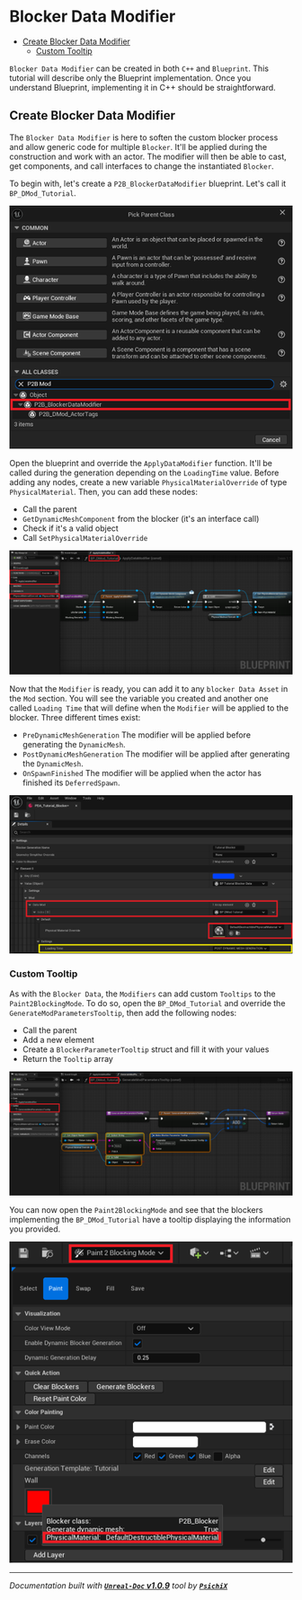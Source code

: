 # Blocker Data Modifier

- [Create Blocker Data Modifier](#create-blocker)
  - [Custom Tooltip](#custom-tooltip)

`Blocker Data Modifier` can be created in both `C++` and `Blueprint`. This tutorial will describe only the Blueprint implementation. 
Once you understand Blueprint, implementing it in C++ should be straightforward.  

## Create Blocker Data Modifier

The `Blocker Data Modifier` is here to soften the custom blocker process and allow generic code for multiple `Blocker`. It'll be applied 
during the construction and work with an actor. The modifier will then be able to cast, get components, and call interfaces to change the 
instantiated `Blocker`.  

To begin with, let's create a `P2B_BlockerDataModifier` blueprint. Let's call it `BP_DMod_Tutorial`. 

![BlockersModifierPicture](../../assets/Tutorials/BlockerDataModifier/0_CreateDataModifier.png) 

Open the blueprint and override the `ApplyDataModifier` function. It'll be called during the generation depending on the `LoadingTime` value. 
Before adding any nodes, create a new variable `PhysicalMaterialOverride` of type `PhysicalMaterial`. 
Then, you can add these nodes: 
- Call the parent 
- `GetDynamicMeshComponent` from the blocker (it's an interface call) 
- Check if it's a valid object 
- Call `SetPhysicalMaterialOverride` 

![BlockersModifierPicture](../../assets/Tutorials/BlockerDataModifier/1_OverrideApplyDataModifier.png) 

Now that the `Modifier` is ready, you can add it to any `blocker Data Asset` in the `Mod` section. You will see the variable you created and 
another one called `Loading Time` that will define when the `Modifier` will be applied to the blocker. Three different times exist: 
- `PreDynamicMeshGeneration` The modifier will be applied before generating the `DynamicMesh`. 
- `PostDynamicMeshGeneration` The modifier will be applied after generating the `DynamicMesh`. 
- `OnSpawnFinished` The modifier will be applied when the actor has finished its `DeferredSpawn`. 

![BlockersModifierPicture](../../assets/Tutorials/BlockerDataModifier/2_AddBlockerDMod.png) 

### Custom Tooltip  

As with the `Blocker Data`, the `Modifiers` can add custom `Tooltips` to the `Paint2BlockingMode`. To do so, open the `BP_DMod_Tutorial` and override 
the `GenerateModParametersTooltip`, then add the following nodes: 
- Call the parent 
- Add a new element 
- Create a `BlockerParameterTooltip` struct and fill it with your values 
- Return the `Tooltip` array 

![BlockersModifierPicture](../../assets/Tutorials/BlockerDataModifier/3_OverrideGenerateTT.png) 

You can now open the `Paint2BlockingMode` and see that the blockers implementing the `BP_DMod_Tutorial` have a tooltip displaying the information you 
provided. 

![BlockersModifierPicture](../../assets/Tutorials/BlockerDataModifier/4_CheckPaintToolTT.png)  

---
_Documentation built with [**`Unreal-Doc` v1.0.9**](https://github.com/PsichiX/unreal-doc) tool by [**`PsichiX`**](https://github.com/PsichiX)_